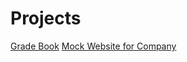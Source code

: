 # Projects
[Grade Book]([www.google.com](https://github.com/TaeDaDev/Projects/tree/main/Projects%20im%20starting/GradeBook-main))
[Mock Website for Company](https://github.com/TaeDaDev/Projects/tree/main/Projects%20im%20starting/Sprout_Grow_Website_Starter_Code)
